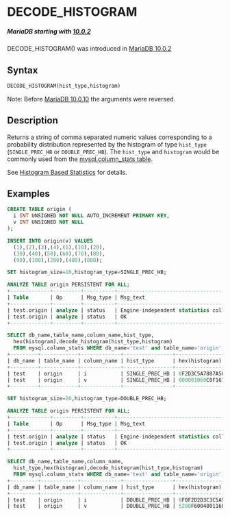 # DECODE_HISTOGRAM

##### MariaDB starting with [10.0.2](/kb/en/mariadb-1002-release-notes/)

DECODE_HISTOGRAM() was introduced in [MariaDB 10.0.2](/kb/en/mariadb-1002-release-notes/)

## Syntax

```sql
DECODE_HISTOGRAM(hist_type,histogram)
```

Note: Before [MariaDB 10.0.10](/kb/en/mariadb-10010-release-notes/) the arguments were reversed.

## Description

Returns a string of comma separated numeric values corresponding to a probability distribution represented by the histogram of type `hist_type` (`SINGLE_PREC_HB` or `DOUBLE_PREC_HB`). The `hist_type` and `histogram` would be commonly used from the [mysql.column_stats table](/kb/en/mysqlcolumn_stats-table/).

See [Histogram Based Statistics](/replication/optimization-and-tuning/query-optimizations/statistics-for-optimizing-queries/histogram-based-statistics/) for details.

## Examples

```sql
CREATE TABLE origin (
  i INT UNSIGNED NOT NULL AUTO_INCREMENT PRIMARY KEY,
  v INT UNSIGNED NOT NULL
);

INSERT INTO origin(v) VALUES 
  (1),(2),(3),(4),(5),(10),(20),
  (30),(40),(50),(60),(70),(80),
  (90),(100),(200),(400),(800);

SET histogram_size=10,histogram_type=SINGLE_PREC_HB;

ANALYZE TABLE origin PERSISTENT FOR ALL;
+-------------+---------+----------+-----------------------------------------+
| Table       | Op      | Msg_type | Msg_text                                |
+-------------+---------+----------+-----------------------------------------+
| test.origin | analyze | status   | Engine-independent statistics collected |
| test.origin | analyze | status   | OK                                      |
+-------------+---------+----------+-----------------------------------------+

SELECT db_name,table_name,column_name,hist_type,
  hex(histogram),decode_histogram(hist_type,histogram) 
  FROM mysql.column_stats WHERE db_name='test' and table_name='origin';
+---------+------------+-------------+----------------+----------------------+-------------------------------------------------------------------+
| db_name | table_name | column_name | hist_type      | hex(histogram)       | decode_histogram(hist_type,histogram)                             |
+---------+------------+-------------+----------------+----------------------+-------------------------------------------------------------------+
| test    | origin     | i           | SINGLE_PREC_HB | 0F2D3C5A7887A5C3D2F0 | 0.059,0.118,0.059,0.118,0.118,0.059,0.118,0.118,0.059,0.118,0.059 |
| test    | origin     | v           | SINGLE_PREC_HB | 000001060C0F161C1F7F | 0.000,0.000,0.004,0.020,0.024,0.012,0.027,0.024,0.012,0.376,0.502 |
+---------+------------+-------------+----------------+----------------------+-------------------------------------------------------------------+

SET histogram_size=20,histogram_type=DOUBLE_PREC_HB;

ANALYZE TABLE origin PERSISTENT FOR ALL;
+-------------+---------+----------+-----------------------------------------+
| Table       | Op      | Msg_type | Msg_text                                |
+-------------+---------+----------+-----------------------------------------+
| test.origin | analyze | status   | Engine-independent statistics collected |
| test.origin | analyze | status   | OK                                      |
+-------------+---------+----------+-----------------------------------------+

SELECT db_name,table_name,column_name,
  hist_type,hex(histogram),decode_histogram(hist_type,histogram) 
  FROM mysql.column_stats WHERE db_name='test' and table_name='origin';
+---------+------------+-------------+----------------+------------------------------------------+-----------------------------------------------------------------------------------------+
| db_name | table_name | column_name | hist_type      | hex(histogram)                           | decode_histogram(hist_type,histogram)                                                   |
+---------+------------+-------------+----------------+------------------------------------------+-----------------------------------------------------------------------------------------+
| test    | origin     | i           | DOUBLE_PREC_HB | 0F0F2D2D3C3C5A5A78788787A5A5C3C3D2D2F0F0 | 0.05882,0.11765,0.05882,0.11765,0.11765,0.05882,0.11765,0.11765,0.05882,0.11765,0.05882 |
| test    | origin     | v           | DOUBLE_PREC_HB | 5200F600480116067E0CB30F1B16831CB81FD67F | 0.00125,0.00250,0.00125,0.01877,0.02502,0.01253,0.02502,0.02502,0.01253,0.37546,0.50063 |
```